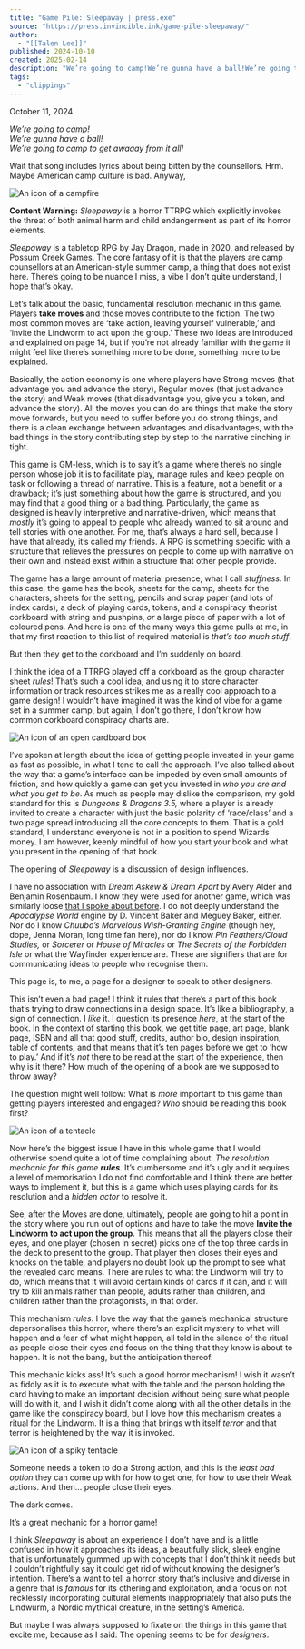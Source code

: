 ```yaml
---
title: "Game Pile: Sleepaway | press.exe"
source: "https://press.invincible.ink/game-pile-sleepaway/"
author:
  - "[[Talen Lee]]"
published: 2024-10-10
created: 2025-02-14
description: "We’re going to camp!We’re gunna have a ball!We’re going to camp to get awaaay from it all! Wait that song includes lyrics about being bitten by the counsellors. Hrm. Maybe American camp culture is bad. Anyway, Content Warning: Sleepaway is a horror TTRPG which explicitly invokes the threat of both animal harm and child endangerment […]"
tags:
  - "clippings"
---
```

October 11, 2024

*We’re going to camp!  
We’re gunna have a ball!  
We’re going to camp to get awaaay from it all!*

Wait that song includes lyrics about being bitten by the counsellors. Hrm. Maybe American camp culture is bad. Anyway,

![An icon of a campfire](https://press.invincible.ink/wp-content/uploads/2022/10/campfire.png.webp)

**Content Warning:** *Sleepaway* is a horror TTRPG which explicitly invokes the threat of both animal harm and child endangerment as part of its horror elements.

*Sleepaway* is a tabletop RPG by Jay Dragon, made in 2020, and released by Possum Creek Games. The core fantasy of it is that the players are camp counsellors at an American-style summer camp, a thing that does not exist here. There’s going to be nuance I miss, a vibe I don’t quite understand, I hope that’s okay.

Let’s talk about the basic, fundamental resolution mechanic in this game. Players **take moves** and those moves contribute to the fiction. The two most common moves are ‘take action, leaving yourself vulnerable,’ and ‘invite the Lindworm to act upon the group.’ These two ideas are introduced and explained on page 14, but if you’re not already familiar with the game it might feel like there’s something more to be done, something more to be explained.

Basically, the action economy is one where players have Strong moves (that advantage you and advance the story), Regular moves (that just advance the story) and Weak moves (that disadvantage you, give you a token, and advance the story). All the moves you can do are things that make the story move forwards, but you need to suffer before you do strong things, and there is a clean exchange between advantages and disadvantages, with the bad things in the story contributing step by step to the narrative cinching in tight.

This game is GM-less, which is to say it’s a game where there’s no single person whose job it is to facilitate play, manage rules and keep people on task or following a thread of narrative. This is a feature, not a benefit or a drawback; it’s just something about how the game is structured, and you may find that a good thing or a bad thing. Particularly, the game as designed is heavily interpretive and narrative-driven, which means that *mostly* it’s going to appeal to people who already wanted to sit around and tell stories with one another. For me, that’s always a hard sell, because I have that already, it’s called my friends. A RPG is something specific with a structure that relieves the pressures on people to come up with narrative on their own and instead exist within a structure that other people provide.

The game has a large amount of material presence, what I call *stuffness*. In this case, the game has the book, sheets for the camp, sheets for the characters, sheets for the setting, pencils and scrap paper (and lots of index cards), a deck of playing cards, tokens, and a conspiracy theorist corkboard with string and pushpins, *or* a large piece of paper with a lot of coloured pens. And here is one of the many ways this game pulls at me, in that my first reaction to this list of required material is *that’s too much stuff*.

But then they get to the corkboard and I’m suddenly on board.

I think the idea of a TTRPG played off a corkboard as the group character sheet *rules*! That’s such a cool idea, and using it to store character information or track resources strikes me as a really cool approach to a game design! I wouldn’t have imagined it was the kind of vibe for a game set in a summer camp, but again, I don’t go there, I don’t know how common corkboard conspiracy charts are.

![An icon of an open cardboard box](https://press.invincible.ink/wp-content/uploads/2023/08/cardboard-box.png.webp)

I’ve spoken at length about the idea of getting people invested in your game as fast as possible, in what I tend to call the approach. I’ve also talked about the way that a game’s interface can be impeded by even small amounts of friction, and how quickly a game can get you invested in *who you are and what you get to be*. As much as people may dislike the comparison, my gold standard for this is *Dungeons & Dragons 3.5,* where a player is already invited to create a character with just the basic polarity of ‘race/class’ and a two page spread introducing all the core concepts to them. That is a gold standard, I understand everyone is not in a position to spend Wizards money. I am however, keenly mindful of how you start your book and what you present in the opening of that book.

The opening of *Sleepaway* is a discussion of design influences.

I have no association with *Dream Askew & Dream Apart* by Avery Alder and Benjamin Rosenbaum. I know they were used for another game, which was similarly loose [that I spoke about before](https://press.invincible.ink/game-pile-3-indie-ttrpgs-for-pride-month/). I do not deeply understand the *Apocalypse World* engine by D. Vincent Baker and Meguey Baker, either. Nor do I know *Chuubo’s Marvelous Wish-Granting Engine* (though hey, dope, Jenna Moran, long time fan here), nor do I know *Pin Feathers/Cloud Studies,* or *Sorcerer* or *House of Miracles* or *The Secrets of the Forbidden Isle* or what the Wayfinder experience are. These are signifiers that are for communicating ideas to people who recognise them.

This page is, to me, a page for a designer to speak to other designers.

This isn’t even a bad page! I think it rules that there’s a part of this book that’s trying to draw connections in a design space. It’s like a bibliography, a sign of connection. I *like* it. I question its presence *here*, at the start of the book. In the context of starting this book, we get title page, art page, blank page, ISBN and all that good stuff, credits, author bio, design inspiration, table of contents, and that means that it’s ten pages before we get to ‘how to play.’ And if it’s *not* there to be read at the start of the experience, then why is it there? How much of the opening of a book are we supposed to throw away?

The question might well follow: What is *more* important to this game than getting players interested and engaged? *Who* should be reading this book first?

![An icon of a tentacle](https://press.invincible.ink/wp-content/uploads/2023/09/curled-tentacle.png.webp)

Now here’s the biggest issue I have in this whole game that I would otherwise spend quite a lot of time complaining about: *The resolution mechanic for this game* ***rules***. It’s cumbersome and it’s ugly and it requires a level of memorisation I do not find comfortable and I think there are better ways to implement it, but this is a game which uses playing cards for its resolution and a *hidden actor* to resolve it.

See, after the Moves are done, ultimately, people are going to hit a point in the story where you run out of options and have to take the move **Invite the Lindworm to act upon the group**. This means that all the players close their eyes, and one player (chosen in secret) picks one of the top three cards in the deck to present to the group. That player then closes their eyes and knocks on the table, and players no doubt look up the prompt to see what the revealed card means. There are rules to what the Lindworm will try to do, which means that it will avoid certain kinds of cards if it can, and it will try to kill animals rather than people, adults rather than children, and children rather than the protagonists, in that order.

This mechanism *rules*. I love the way that the game’s mechanical structure depersonalises this horror, where there’s an explicit mystery to what will happen and a fear of what might happen, all told in the silence of the ritual as people close their eyes and focus on the thing that they know is about to happen. It is not the bang, but the anticipation thereof.

This mechanic kicks ass! It’s such a good horror mechanism! I wish it wasn’t as fiddly as it is to execute what with the table and the person holding the card having to make an important decision without being sure what people will do with it, and I wish it didn’t come along with all the other details in the game like the conspiracy board, but I love how this mechanism creates a ritual for the Lindworm. It is a thing that brings with itself *terror* and that terror is heightened by the way it is invoked.

![An icon of a spiky tentacle](https://press.invincible.ink/wp-content/uploads/2021/04/spiked-tentacle.png.webp)

Someone needs a token to do a Strong action, and this is the *least bad option* they can come up with for how to get one, for how to use their Weak actions. And then… people close their eyes.

The dark comes.

It’s a great mechanic for a horror game!

I think *Sleepaway* is about an experience I don’t have and is a little confused in how it approaches its ideas, a beautifully slick, sleek engine that is unfortunately gummed up with concepts that I don’t think it needs but I couldn’t rightfully say it could get rid of without knowing the designer’s intention. There’s a want to tell a horror story that’s inclusive and diverse in a genre that is *famous* for its othering and exploitation, and a focus on not recklessly incorporating cultural elements inappropriately that also puts the Lindwurm, a Nordic mythical creature, in the setting’s America.

But maybe I was always supposed to fixate on the things in this game that excite me, because as I said: The opening seems to be for *designers*.